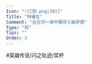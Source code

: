 ```yaml
---
Icon: "![[铜.png|30]]"
Title: "特優生"
Comment: "在任何一章中獲得Ｓ級評價"
Type: "铜"
Tips: ""
Order: 3
---
```


#英雄传说/闪之轨迹/奖杯 